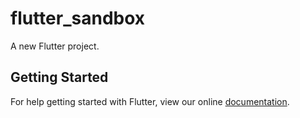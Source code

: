 # flutter_sandbox

A new Flutter project.

## Getting Started

For help getting started with Flutter, view our online
[documentation](https://flutter.io/).
